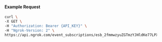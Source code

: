 <!-- Code generated for API Clients. DO NOT EDIT. -->

#### Example Request

```bash
curl \
-X GET \
-H "Authorization: Bearer {API_KEY}" \
-H "Ngrok-Version: 2" \
https://api.ngrok.com/event_subscriptions/esb_2fmmwzyuZGTmzYJHldKe77LPXqF/sources/ip_policy_updated.v0
```
